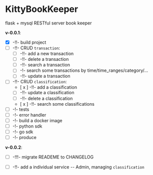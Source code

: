 # KittyBookKeeper
flask + mysql RESTful server book keeper

**v-0.0.1**:
- [x] -!!- build project
- [  ] -!!- CRUD `transaction`:
	- [  ] -!!- add a new transaction
	- [  ] -!!- delete a transaction
	- [  ] -!!- search a transaction
	- [  ] -!- search some transactions by time/time_ranges/category/...
	- [  ] -!!- update a transaction
- [  ] -!!- CRUD `classification`:
	- [ x ] -!!- add a classification
	- [  ] -!!- update a classification
	- [  ] -!!- delete a classification
	- [ x ] -!!- search some classifications
- [  ] -!- tests
- [  ] -!- error handler
- [  ] -!- build a docker image
- [  ] -!- python sdk
- [  ] -!- go sdk
- [  ] -!- produce

**v-0.0.2**:
- [  ] -!!!- migrate READEME to CHANGELOG
- [  ] -!!- add a individual service -- Admin, managing `classification`

